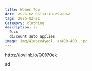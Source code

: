 ```yaml
---
title: Women Top
date: 2025-02-05T14:18:29.686Z
tags: 2025-02-21
Category: clothing
description: |-
  9.xx
  discount auto applies
image: img/41uozy4yegl._sr400-400_.jpg
---
```

https://joylink.io/Q0970ek

a﻿d
